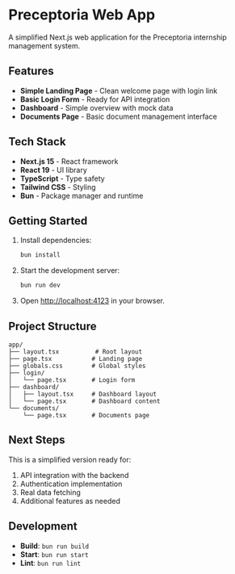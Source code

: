 # Preceptoria Web App

A simplified Next.js web application for the Preceptoria internship management system.

## Features

- **Simple Landing Page** - Clean welcome page with login link
- **Basic Login Form** - Ready for API integration
- **Dashboard** - Simple overview with mock data
- **Documents Page** - Basic document management interface

## Tech Stack

- **Next.js 15** - React framework
- **React 19** - UI library
- **TypeScript** - Type safety
- **Tailwind CSS** - Styling
- **Bun** - Package manager and runtime

## Getting Started

1. Install dependencies:

   ```bash
   bun install
   ```

2. Start the development server:

   ```bash
   bun run dev
   ```

3. Open [http://localhost:4123](http://localhost:4123) in your browser.

## Project Structure

```
app/
├── layout.tsx          # Root layout
├── page.tsx           # Landing page
├── globals.css        # Global styles
├── login/
│   └── page.tsx       # Login form
├── dashboard/
│   ├── layout.tsx     # Dashboard layout
│   └── page.tsx       # Dashboard content
└── documents/
    └── page.tsx       # Documents page
```

## Next Steps

This is a simplified version ready for:

1. API integration with the backend
2. Authentication implementation
3. Real data fetching
4. Additional features as needed

## Development

- **Build**: `bun run build`
- **Start**: `bun run start`
- **Lint**: `bun run lint`
